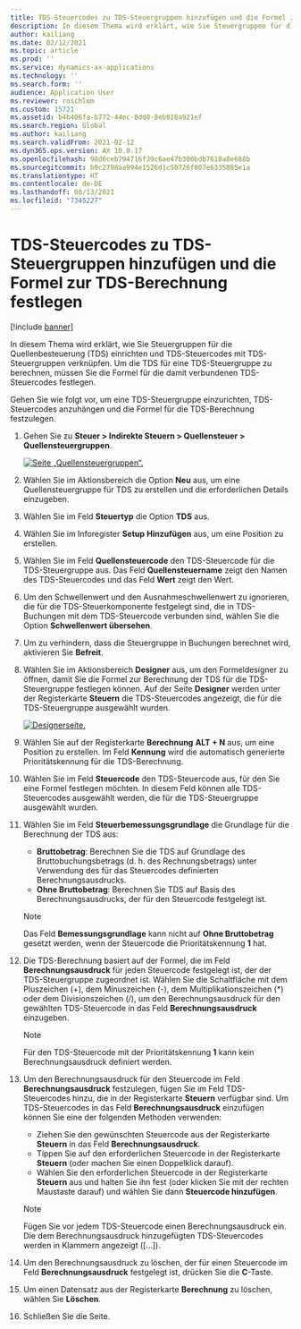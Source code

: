 ```yaml
---
title: TDS-Steuercodes zu TDS-Steuergruppen hinzufügen und die Formel zur TDS-Berechnung festlegen
description: In diesem Thema wird erklärt, wie Sie Steuergruppen für die Quellenbesteuerung (TDS) einrichten und TDS-Steuercodes mit TDS-Steuergruppen verknüpfen. Um die TDS für eine TDS-Steuergruppe zu berechnen, müssen Sie die Formel für die damit verbundenen TDS-Steuercodes festlegen.
author: kailiang
ms.date: 02/12/2021
ms.topic: article
ms.prod: ''
ms.service: dynamics-ax-applications
ms.technology: ''
ms.search.form: ''
audience: Application User
ms.reviewer: roschlom
ms.custom: 15721
ms.assetid: b4b406fa-b772-44ec-8dd8-8eb818a921ef
ms.search.region: Global
ms.author: kailiang
ms.search.validFrom: 2021-02-12
ms.dyn365.ops.version: AX 10.0.17
ms.openlocfilehash: 98d6ceb794716f39c6ae47b300bdb7618a8e688b
ms.sourcegitcommit: b9c2798aa994e1526d1c50726f807e6335885e1a
ms.translationtype: HT
ms.contentlocale: de-DE
ms.lasthandoff: 08/13/2021
ms.locfileid: "7345227"
---
```

# <a name="attach-tds-tax-codes-to-tds-tax-groups-and-define-the-formula-for-calculating-tds"></a>TDS-Steuercodes zu TDS-Steuergruppen hinzufügen und die Formel zur TDS-Berechnung festlegen

[!include [banner](../includes/banner.md)]

In diesem Thema wird erklärt, wie Sie Steuergruppen für die Quellenbesteuerung (TDS) einrichten und TDS-Steuercodes mit TDS-Steuergruppen verknüpfen. Um die TDS für eine TDS-Steuergruppe zu berechnen, müssen Sie die Formel für die damit verbundenen TDS-Steuercodes festlegen.

Gehen Sie wie folgt vor, um eine TDS-Steuergruppe einzurichten, TDS-Steuercodes anzuhängen und die Formel für die TDS-Berechnung festzulegen.

1. Gehen Sie zu **Steuer \> Indirekte Steuern \> Quellensteuer \> Quellensteuergruppen**.

    [![Seite „Quellensteuergruppen“.](./media/apac-ind-TDS-29.png)](./media/apac-ind-TDS-29.png)

2. Wählen Sie im Aktionsbereich die Option **Neu** aus, um eine Quellensteuergruppe für TDS zu erstellen und die erforderlichen Details einzugeben.
3. Wählen Sie im Feld **Steuertyp** die Option **TDS** aus.
4. Wählen Sie im Inforegister **Setup** **Hinzufügen** aus, um eine Position zu erstellen.
5. Wählen Sie im Feld **Quellensteuercode** den TDS-Steuercode für die TDS-Steuergruppe aus. Das Feld **Quellensteuername** zeigt den Namen des TDS-Steuercodes und das Feld **Wert** zeigt den Wert.
6. Um den Schwellenwert und den Ausnahmeschwellenwert zu ignorieren, die für die TDS-Steuerkomponente festgelegt sind, die in TDS-Buchungen mit dem TDS-Steuercode verbunden sind, wählen Sie die Option **Schwellenwert übersehen**.
7. Um zu verhindern, dass die Steuergruppe in Buchungen berechnet wird, aktivieren Sie **Befreit**.
8. Wählen Sie im Aktionsbereich **Designer** aus, um den Formeldesigner zu öffnen, damit Sie die Formel zur Berechnung der TDS für die TDS-Steuergruppe festlegen können. Auf der Seite **Designer** werden unter der Registerkarte **Steuern** die TDS-Steuercodes angezeigt, die für die TDS-Steuergruppe ausgewählt wurden.

    [![Designerseite.](./media/apac-ind-TDS-30.png)](./media/apac-ind-TDS-30.png)

9. Wählen Sie auf der Registerkarte **Berechnung** **ALT + N** aus, um eine Position zu erstellen. Im Feld **Kennung** wird die automatisch generierte Prioritätskennung für die TDS-Berechnung.
10. Wählen Sie im Feld **Steuercode** den TDS-Steuercode aus, für den Sie eine Formel festlegen möchten. In diesem Feld können alle TDS-Steuercodes ausgewählt werden, die für die TDS-Steuergruppe ausgewählt wurden.
11. Wählen Sie im Feld **Steuerbemessungsgrundlage** die Grundlage für die Berechnung der TDS aus:

    - **Bruttobetrag**: Berechnen Sie die TDS auf Grundlage des Bruttobuchungsbetrags (d. h. des Rechnungsbetrags) unter Verwendung des für das Steuercodes definierten Berechnungsausdrucks.
    - **Ohne Bruttobetrag**: Berechnen Sie TDS auf Basis des Berechnungsausdrucks, der für den Steuercode festgelegt ist.

    > [!NOTE]
    > Das Feld **Bemessungsgrundlage** kann nicht auf **Ohne Bruttobetrag** gesetzt werden, wenn der Steuercode die Prioritätskennung **1** hat.

12. Die TDS-Berechnung basiert auf der Formel, die im Feld **Berechnungsausdruck** für jeden Steuercode festgelegt ist, der der TDS-Steuergruppe zugeordnet ist. Wählen Sie die Schaltfläche mit dem Pluszeichen (+), dem Minuszeichen (-), dem Multiplikationszeichen (\*) oder dem Divisionszeichen (/), um den Berechnungsausdruck für den gewählten TDS-Steuercode in das Feld **Berechnungsausdruck** einzugeben.

    > [!NOTE]
    > Für den TDS-Steuercode mit der Prioritätskennung **1** kann kein Berechnungsausdruck definiert werden.

13. Um den Berechnungsausdruck für den Steuercode im Feld **Berechnungsausdruck** festzulegen, fügen Sie im Feld TDS-Steuercodes hinzu, die in der Registerkarte **Steuern** verfügbar sind. Um TDS-Steuercodes in das Feld **Berechnungsausdruck** einzufügen können Sie eine der folgenden Methoden verwenden:

    - Ziehen Sie den gewünschten Steuercode aus der Registerkarte **Steuern** in das Feld **Berechnungsausdruck**.
    - Tippen Sie auf den erforderlichen Steuercode in der Registerkarte **Steuern** (oder machen Sie einen Doppelklick darauf).
    - Wählen Sie den erforderlichen Steuercode in der Registerkarte **Steuern** aus und halten Sie ihn fest (oder klicken Sie mit der rechten Maustaste darauf) und wählen Sie dann **Steuercode hinzufügen**.

    > [!NOTE]
    > Fügen Sie vor jedem TDS-Steuercode einen Berechnungsausdruck ein. Die dem Berechnungsausdruck hinzugefügten TDS-Steuercodes werden in Klammern angezeigt (\[...\]).

14. Um den Berechnungsausdruck zu löschen, der für einen Steuercode im Feld **Berechnungsausdruck** festgelegt ist, drücken Sie die **C**-Taste.
15. Um einen Datensatz aus der Registerkarte **Berechnung** zu löschen, wählen Sie **Löschen**.
16. Schließen Sie die Seite.
